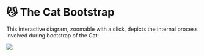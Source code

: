 # &#128572; The Cat Bootstrap

This interactive diagram, zoomable with a click, depicts the internal process involved during bootstrap of the Cat:

![](../../assets/diagrams/cat-bootstrap.drawio)